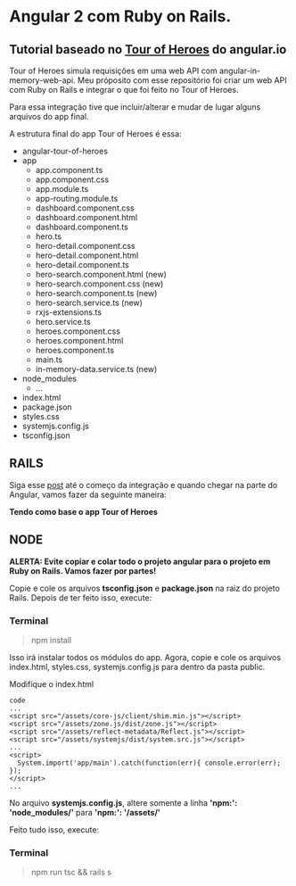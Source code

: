 # Angular 2 com Ruby on Rails.

## Tutorial baseado no [Tour of Heroes](https://angular.io/docs/ts/latest/tutorial/) do angular.io

Tour of Heroes simula requisições em uma web API com angular-in-memory-web-api.
Meu próposito com esse repositório foi criar um web API com Ruby on Rails e integrar o que foi feito no Tour of Heroes.

Para essa integração tive que incluir/alterar e mudar de lugar alguns arquivos do app final.

A estrutura final do app Tour of Heroes é essa:

* angular-tour-of-heroes
 * app
    * app.component.ts
    * app.component.css
    * app.module.ts
    * app-routing.module.ts
    * dashboard.component.css
    * dashboard.component.html
    * dashboard.component.ts
    * hero.ts
    * hero-detail.component.css
    * hero-detail.component.html
    * hero-detail.component.ts
    * hero-search.component.html (new)
    * hero-search.component.css (new)
    * hero-search.component.ts (new)
    * hero-search.service.ts (new)
    * rxjs-extensions.ts
    * hero.service.ts
    * heroes.component.css
    * heroes.component.html
    * heroes.component.ts
    * main.ts
    * in-memory-data.service.ts (new)
 * node_modules
    * ...
 * index.html
 * package.json
 * styles.css
 * systemjs.config.js
 * tsconfig.json

## RAILS
Siga esse [post](http://tutorials.pluralsight.com/ruby-ruby-on-rails/react-vs-angular-2-integration-with-rails) até
o começo da integração e quando chegar na parte do Angular, vamos fazer da seguinte maneira:

**Tendo como base o app Tour of Heroes**

## NODE
**ALERTA: Evite copiar e colar todo o projeto angular para o projeto em Ruby on Rails.
Vamos fazer por partes!**

Copie e cole os arquivos **tsconfig.json** e **package.json** na raiz do projeto Rails. Depois de ter feito isso, execute:

### Terminal
> npm install

Isso irá instalar todos os módulos do app.
Agora, copie e cole os arquivos index.html, styles.css, systemjs.config.js para dentro da pasta public.

Modifique o index.html

    code
    ...
    <script src="/assets/core-js/client/shim.min.js"></script>
    <script src="/assets/zone.js/dist/zone.js"></script>
    <script src="/assets/reflect-metadata/Reflect.js"></script>
    <script src="/assets/systemjs/dist/system.src.js"></script>
    ...
    <script>
      System.import('app/main').catch(function(err){ console.error(err); });
    </script>
    ...


No arquivo **systemjs.config.js**, altere somente a linha **'npm:': 'node_modules/'** para **'npm:': '/assets/'**

Feito tudo isso, execute:

### Terminal
> npm run tsc && rails s
